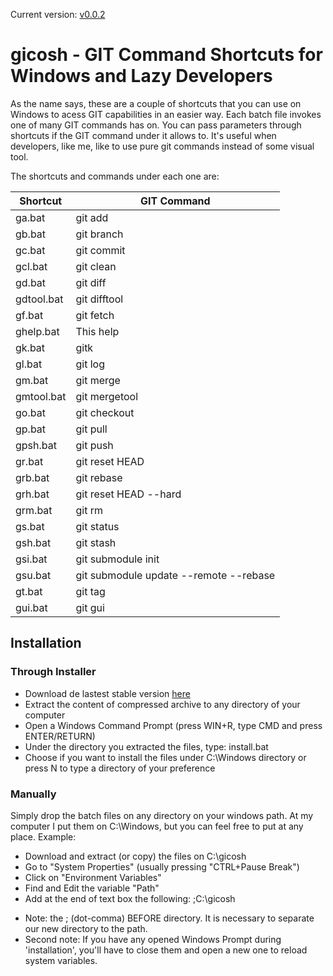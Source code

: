 Current version: [v0.0.2](../../releases/tag/v0.0.2)

# gicosh - GIT Command Shortcuts for Windows and Lazy Developers
As the name says, these are a couple of shortcuts that you can use on Windows to acess GIT capabilities in an easier way.
Each batch file invokes one of many GIT commands has on. You can pass parameters through shortcuts if the GIT command under it allows to.
It's useful when developers, like me, like to use pure git commands instead of some visual tool.

The shortcuts and commands under each one are:

|Shortcut|GIT Command|
|--------|-----------|
|ga.bat|git add|
|gb.bat|git branch|
|gc.bat|git commit|
|gcl.bat|git clean|
|gd.bat|git diff|
|gdtool.bat|git difftool|
|gf.bat|git fetch|
|ghelp.bat|This help|
|gk.bat|gitk|
|gl.bat|git log|
|gm.bat|git merge|
|gmtool.bat|git mergetool|
|go.bat|git checkout|
|gp.bat|git pull|
|gpsh.bat |git push|
|gr.bat|git reset HEAD|
|grb.bat|git rebase|
|grh.bat|git reset HEAD --hard|
|grm.bat|git rm|
|gs.bat|git status|
|gsh.bat|git stash|
|gsi.bat|git submodule init|
|gsu.bat|git submodule update --remote --rebase|
|gt.bat|git tag|
|gui.bat|git gui|

## Installation
### Through Installer
  - Download de lastest stable version [here](../../releases/tag/v0.0.2)
  - Extract the content of compressed archive to any directory of your computer
  - Open a Windows Command Prompt (press WIN+R, type CMD and press ENTER/RETURN)
  - Under the directory you extracted the files, type: install.bat
  - Choose if you want to install the files under C:\Windows directory or
    press N to type a directory of your preference

### Manually
Simply drop the batch files on any directory on your windows path. At my computer I put them on C:\Windows, but you can feel free to put at any place.
Example:
  - Download and extract (or copy) the files on C:\gicosh
  - Go to "System Properties" (usually pressing "CTRL+Pause Break")
  - Click on "Environment Variables"
  - Find and Edit the variable "Path"
  - Add at the end of text box the following: ;C:\gicosh

* Note: the ; (dot-comma) BEFORE directory. It is necessary to separate our new directory to the path.
* Second note: If you have any opened Windows Prompt during 'installation', you'll have to close them and open a new one to reload system variables.